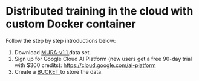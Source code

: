 # Distributed training in the cloud with custom Docker container

Follow the step by step introductions below: 

1. Download <a href="https://stanfordmlgroup.github.io/competitions/mura/"> MURA-v1.1 </a> data set.
2. Sign up for Google Cloud AI Platform (new users get a free 90-day trial with $300 credits): https://cloud.google.com/ai-platform
3. Create a <a href="https://support.google.com/cloud/answer/6250993?hl=en"> BUCKET </a> to store the data.
